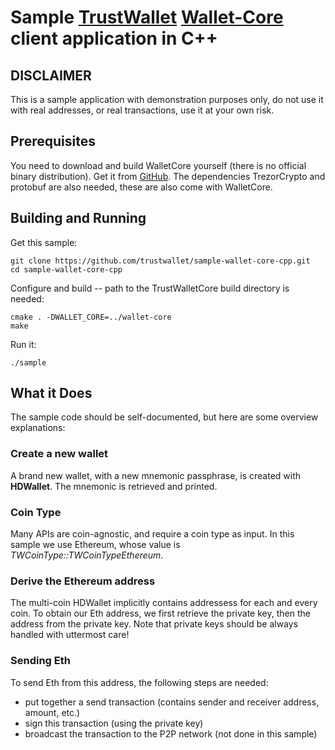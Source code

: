 # Sample [TrustWallet](https://www.trustwallet.com) [Wallet-Core](https://github.com/trustwallet/wallet-core) client application in C++

## DISCLAIMER

This is a sample application with demonstration purposes only, do not use it with real addresses, or real transactions, use it at your own risk.
 
## Prerequisites

You need to download and build WalletCore yourself
(there is no official binary distribution).
Get it from
[GitHub](https://github.com/trustwallet/wallet-core).
The dependencies TrezorCrypto and protobuf are also needed, these are also come with WalletCore.

## Building and Running

Get this sample:

    git clone https://github.com/trustwallet/sample-wallet-core-cpp.git
    cd sample-wallet-core-cpp

Configure and build -- path to the TrustWalletCore build directory is needed:

    cmake . -DWALLET_CORE=../wallet-core
    make

Run it:

    ./sample

## What it Does

The sample code should be self-documented, but here are some overview explanations:

### Create a new wallet

A brand new wallet, with a new mnemonic passphrase, is created with **HDWallet**.  The mnemonic is retrieved and printed.

### Coin Type

Many APIs are coin-agnostic, and require a coin type as input.
In this sample we use Ethereum, whose value is *TWCoinType::TWCoinTypeEthereum*.

### Derive the Ethereum address

The multi-coin HDWallet implicitly contains addressess for each and every coin.
To obtain our Eth address, we first retrieve the private key, then the address from the private key.
Note that private keys should be always handled with uttermost care!

### Sending Eth

To send Eth from this address, the following steps are needed:

* put together a send transaction (contains sender and receiver address, amount, etc.)
* sign this transaction (using the private key)
* broadcast the transaction to the P2P network (not done in this sample)

